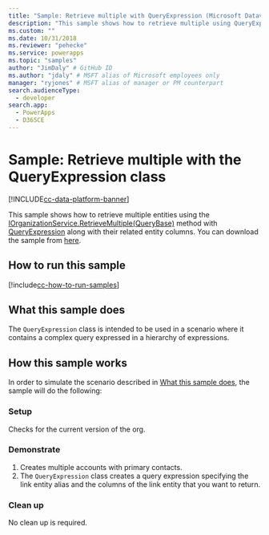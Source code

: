 ```yaml
---
title: "Sample: Retrieve multiple with QueryExpression (Microsoft Dataverse) | Microsoft Docs" # Intent and product brand in a unique string of 43-59 chars including spaces
description: "This sample shows how to retrieve multiple using QueryExpression" # 115-145 characters including spaces. This abstract displays in the search result.
ms.custom: ""
ms.date: 10/31/2018
ms.reviewer: "pehecke"
ms.service: powerapps
ms.topic: "samples"
author: "JimDaly" # GitHub ID
ms.author: "jdaly" # MSFT alias of Microsoft employees only
manager: "ryjones" # MSFT alias of manager or PM counterpart
search.audienceType: 
  - developer
search.app: 
  - PowerApps
  - D365CE
---
```

# Sample: Retrieve multiple with the QueryExpression class

[!INCLUDE[cc-data-platform-banner](../../../../includes/cc-data-platform-banner.md)]

<!-- Re-title? This is really about retrieving  related records 
https://docs.microsoft.com/dynamics365/customer-engagement/developer/org-service/sample-retrieve-multiple-queryexpression-class
-->
This sample shows how to retrieve multiple entities using the [IOrganizationService.RetrieveMultiple(QueryBase)](https://docs.microsoft.com/dotnet/api/microsoft.xrm.sdk.iorganizationservice.retrievemultiple?view=dynamics-general-ce-9#Microsoft_Xrm_Sdk_IOrganizationService_RetrieveMultiple_Microsoft_Xrm_Sdk_Query_QueryBase_) method with [QueryExpression](https://docs.microsoft.com/dotnet/api/microsoft.xrm.sdk.query.queryexpression?view=dynamics-general-ce-9) along with their related entity columns. You can download the sample from [here](https://github.com/Microsoft/PowerApps-Samples/tree/master/cds/orgsvc/C%23/RetrieveMultipleByQueryExpression).

## How to run this sample

[!include[cc-how-to-run-samples](../../includes/cc-how-to-run-samples.md)]


## What this sample does

The `QueryExpression` class is intended to be used in a scenario where it contains a complex query expressed in a hierarchy of expressions.

## How this sample works

In order to simulate the scenario described in [What this sample does](#what-this-sample-does), the sample will do the following:

### Setup

Checks for the current version of the org.

### Demonstrate

1. Creates multiple accounts with primary contacts.
1. The `QueryExpression` class creates a query expression specifying the link entity alias and the columns of the link entity that you want to return.

### Clean up

No clean up is required.
